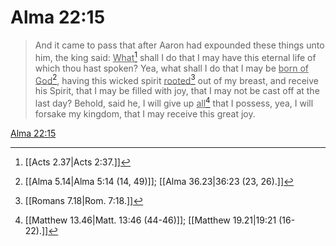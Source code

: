 # Alma 22:15

> And it came to pass that after Aaron had expounded these things unto him, the king said: <u>What</u>[^a] shall I do that I may have this eternal life of which thou hast spoken? Yea, what shall I do that I may be <u>born of God</u>[^b], having this wicked spirit <u>rooted</u>[^c] out of my breast, and receive his Spirit, that I may be filled with joy, that I may not be cast off at the last day? Behold, said he, I will give up <u>all</u>[^d] that I possess, yea, I will forsake my kingdom, that I may receive this great joy.

[Alma 22:15](https://www.churchofjesuschrist.org/study/scriptures/bofm/alma/22?lang=eng&id=p15#p15)


[^a]: [[Acts 2.37|Acts 2:37.]]
[^b]: [[Alma 5.14|Alma 5:14 (14, 49)]]; [[Alma 36.23|36:23 (23, 26).]]
[^c]: [[Romans 7.18|Rom. 7:18.]]
[^d]: [[Matthew 13.46|Matt. 13:46 (44-46)]]; [[Matthew 19.21|19:21 (16-22).]]
